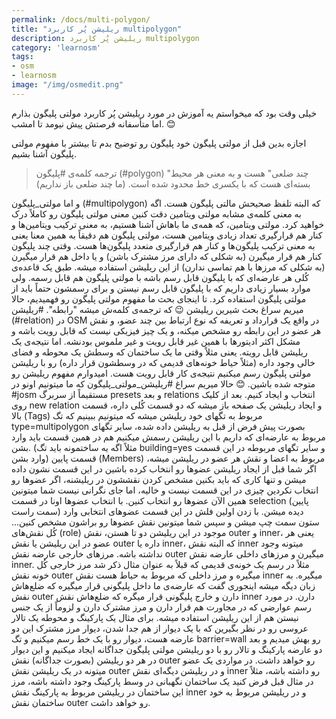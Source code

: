 ```yaml
---
permalink: /docs/multi-polygon/
title: "ریلیشن پُر کاربرد multipolygon"
description: ریلیشن پُر کاربرد multipolygon 
category: 'learnosm'
tags:
- osm
- learnosm
image: "/img/osmedit.png"
---
```



خیلی وقت بود که میخواستم یه آموزش در مورد ریلیشن پُر کاربرد مولتی پلیگون بذارم اما متأسفانه فرصتش پیش نیومد تا امشب. 😊

اجازه بدین قبل از مولتی پلیگون خود پلیگون رو توضیح بدم تا بیشتر با مفهوم مولتی پلیگون آشنا بشیم.

 > ترجمه کلمه‌ی #پلیگون (#polygon) "چند ضلعی" هست و به معنی هر محیط بسته‌ای هست که با یکسری خط محدود شده است. (ما چند ضلعی باز نداریم)
 
و اما مولتی_پلیگون (#multipolygon) که البته تلفظ صحیحش مالتی پلیگون هست. اگه به معنی کلمه‌ی مشابه مولتی ویتامین دقت کنین معنی مولتی پلیگون رو کاملاً درک خواهید کرد. مولتی ویتامین، که همه‌ی ما باهاش آشنا هستیم، به معنی ترکیب ویتامین‌ها و کنار هم قرارگیری تعداد زیادی ویتامین هست، مولتی پلیگون هم دقیقاً به همین معنا یعنی به معنی ترکیب پلیگون‌ها و کنار هم قرارگیری متعدد پلیگون‌ها هست.
وقتی چند پلیگون کنار هم قرار میگیرن (به شکلی که دارای مرز مشترک باشن) و یا داخل هم قرار میگیرن (به شکلی که مرزها با هم تماسی ندارن) از این ریلیشن استفاده میشه. طبق یک قاعده‌ی کُلی هر عارضه‌ای که با پلیگون قابل رسم باشه با مولتی پلیگون هم قابل رسمه. ولی موارد بسیار زیادی داریم که با پلیگون قابل رسم نیستن و برای رسمشون حتماً باید از مولتی پلیگون استفاده کرد.
تا اینجای بحث ما مفهوم مولتی پلیگون رو فهمیدیم، حالا میریم سراغ بحث شیرین ریلیشن 😉 که ترجمه‌ی کلمه‌ش میشه "رابطه". #ریلیشن (#relation) در OSM در واقع یک قرارداد و تعریفه که نوع ارتباط بین چند عضو، و نقش هر عضو در این رابطه رو مشخص میکنه، و یک چیز فیزیکی نیست که قابل رویت باشه و مشکل اکثر ادیتورها با همین غیر قابل رویت و غیر ملموس بودنشه. اما نتیجه‌ی یک ریلیشن قابل رویته. یعنی مثلاً وقتی ما یک ساختمان که وسطش یک محوطه و فضای خالی وجود داره (مثلاً حیاط خونه‌های قدیمی که در وسطشون قرار داره) رو با ریلیشن مولتی پلیگون رسم میکنیم نتیجه‌ی کار قابل رویت هست. امیدوارم مفهوم ریلیشن رو متوجه شده باشین. 😊
حالا میریم سراغ #ریلیشن_مولتی_پلیگون که ما میتونیم اونو در #josm مستقيماً از سربرگ presets و بعد relations انتخاب و ایجاد کنیم. بعد از کلیک روی new relation و ایجاد ریلیشن یک صفحه باز میشه که دو قسمت کُلی داره،
قسمت بالا (Tags) مربوط به تگهای خود ریلیشن میشه که میتونیم ببینیم که تگ type=multipolygon بصورت پیش فرض از قبل به ریلیشن داده شده، سایر تگهای مربوط به عارضه‌ای که داریم با این ریلیشن رسمش میکنیم هم در همین قسمت باید وارد بشن. (مثلاً اگه یه ساختمونه باید تگ building=yes و سایر تگهای مربوطه در این قسمت وارد بشن) 
قسمت پایین (Members) مربوط به اعضا و نقش هر عضو در ریلیشن میشه، اگر شما قبل از ایجاد ریلیشن عضوها رو انتخاب کرده باشین در این قسمت نشون داده میشن و تنها کاری که باید بکنین مشخص کردن نقششون در ریلیشنه، اگر عضوها رو انتخاب نکردین چیزی در این قسمت نیست و خالیه، اما جای نگرانی نیست شما میتونین همین الآن عضوها رو انتخاب کنین. با انتخاب عضوها اونا در قسمت selection (پایین سمت راست) دیده میشن. با زدن اولین فلش در این قسمت عضوهای انتخابی وارد ستون سمت چپ میشن و سپس شما میتونین نقش عضوها رو براشون مشخص کنین...
کُل نقش‌های (role) موجود در این ریلیشن دو تا هستن، نقش outer و inner، یعنی هر عضو در این ریلیشن یا نقش outer داره یا inner، که البته نقش inner میتونه وجود نداشته باشه. مرزهای خارجی عارضه نقش outer میگیرن و مرزهای داخلی عارضه نقش inner. مثلاً در رسم یک خونه‌ی قدیمی که قبلاً به عنوان مثال ذکر شد مرز خارجی کُل خونه نقش outer میگیره و مرز داخلی که مربوط به حیاط هست نقش inner میگیره. به زبان دیگه میشه اینجوری گفت که عارضه‌ی ما داخل پلیگونی قرار میگیره که ضلع‌هاش نقش outer دارن و خارج پلیگونی قرار میگره که ضلع‌هاش نقش inner دارن.
در مورد رسم عوارضی که در مجاورت هم قرار دارن و مرز مشترک دارن و لزوماً از یک جنس نیستن هم از این ریلیشن استفاده میشه. برای مثال یک پارکینگ و محوطه یک تالار عروسی رو در نظر بگیرین که با یک دیوار از هم جدا شدن، دیوار مرز مشترک این دو عارضه هست، دیوار رو با یک خط رسم میکنیم و تگ barrier=wall رو بهش میدیم و بعد دو عارضه پارکینگ و تالار رو با دو ریلیشن مولتی پلیگون جداگانه ایجاد میکنیم و این دیوار در هر دو ریلیشن (بصورت جداگانه) نقش outer رو خواهد داشت. در مواردی یک عضو میتونه در یک ریلیشن نقش outer و در ریلیشن دیگه‌ای نقش inner رو داشته باشه، مثلاً در مثال قبل فرض کنید یک ساختمان نگهبانی در وسط پارکینگ وجود داشته باشه، مرز این ساختمان در ریلیشن مربوط به پارکینگ نقش inner و در ریلیشن مربوط به خود ساختمان نقش outer رو خواهد داشت.